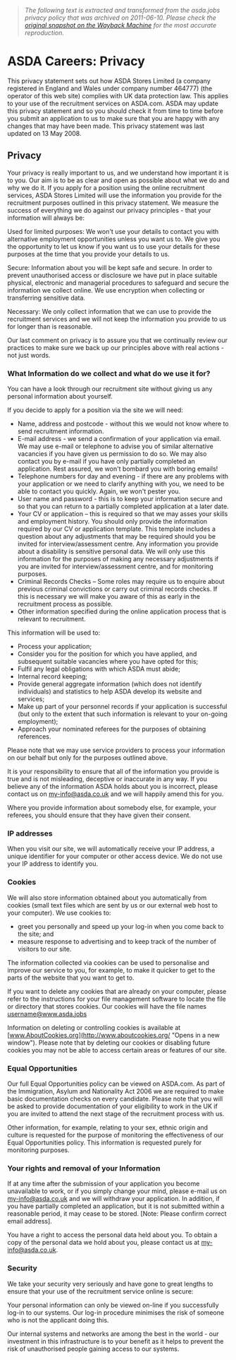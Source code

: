 > *The following text is extracted and transformed from the asda.jobs privacy policy that was archived on 2011-06-10. Please check the [original snapshot on the Wayback Machine](https://web.archive.org/web/20110610051845id_/http%3A//asda.jobs/privacy/index.html) for the most accurate reproduction.*

# ASDA Careers: Privacy

This privacy statement sets out how ASDA Stores Limited (a company registered in England and Wales under company number 464777) (the operator of this web site) complies with UK data protection law. This applies to your use of the recruitment services on ASDA.com. ASDA may update this privacy statement and so you should check it from time to time before you submit an application to us to make sure that you are happy with any changes that may have been made. This privacy statement was last updated on 13 May 2008.

## Privacy

Your privacy is really important to us, and we understand how important it is to you. Our aim is to be as clear and open as possible about what we do and why we do it. If you apply for a position using the online recruitment services, ASDA Stores Limited will use the information you provide for the recruitment purposes outlined in this privacy statement. We measure the success of everything we do against our privacy principles - that your information will always be:

Used for limited purposes: We won't use your details to contact you with alternative employment opportunities unless you want us to. We give you the opportunity to let us know if you want us to use your details for these purposes at the time that you provide your details to us.

Secure: Information about you will be kept safe and secure. In order to prevent unauthorised access or disclosure we have put in place suitable physical, electronic and managerial procedures to safeguard and secure the information we collect online. We use encryption when collecting or transferring sensitive data.

Necessary: We only collect information that we can use to provide the recruitment services and we will not keep the information you provide to us for longer than is reasonable.

Our last comment on privacy is to assure you that we continually review our practices to make sure we back up our principles above with real actions - not just words.

### What Information do we collect and what do we use it for?

You can have a look through our recruitment site without giving us any personal information about yourself.

If you decide to apply for a position via the site we will need:

  * Name, address and postcode - without this we would not know where to send recruitment information.
  * E-mail address - we send a confirmation of your application via email. We may use e-mail or telephone to advise you of similar alternative vacancies if you have given us permission to do so. We may also contact you by e-mail if you have only partially completed an application. Rest assured, we won't bombard you with boring emails!
  * Telephone numbers for day and evening - if there are any problems with your application or we need to clarify anything with you, we need to be able to contact you quickly. Again, we won't pester you.
  * User name and password - this is to keep your information secure and so that you can return to a partially completed application at a later date.
  * Your CV or application – this is required so that we may asses your skills and employment history. You should only provide the information required by our CV or application template. This template includes a question about any adjustments that may be required should you be invited for interview/assessment centre. Any information you provide about a disability is sensitive personal data. We will only use this information for the purposes of making any necessary adjustments if you are invited for interview/assessment centre, and for monitoring purposes.
  * Criminal Records Checks – Some roles may require us to enquire about previous criminal convictions or carry out criminal records checks. If this is necessary we will make you aware of this as early in the recruitment process as possible.
  * Other information specified during the online application process that is relevant to recruitment.



This information will be used to:

  * Process your application;
  * Consider you for the position for which you have applied, and subsequent suitable vacancies where you have opted for this;
  * Fulfil any legal obligations with which ASDA must abide;
  * Internal record keeping;
  * Provide general aggregate information (which does not identify individuals) and statistics to help ASDA develop its website and services;
  * Make up part of your personnel records if your application is successful (but only to the extent that such information is relevant to your on-going employment);
  * Approach your nominated referees for the purposes of obtaining references.



Please note that we may use service providers to process your information on our behalf but only for the purposes outlined above.

It is your responsibility to ensure that all of the information you provide is true and is not misleading, deceptive or inaccurate in any way. If you believe any of the information ASDA holds about you is incorrect, please contact us on [my-info@asda.co.uk](mailto:my-info@asda.co.uk) and we will happily amend this for you.

Where you provide information about somebody else, for example, your referees, you should ensure that they have given their consent.

### IP addresses

When you visit our site, we will automatically receive your IP address, a unique identifier for your computer or other access device. We do not use your IP address to identify you.

### Cookies

We will also store information obtained about you automatically from cookies (small text files which are sent by us or our external web host to your computer). We use cookies to:

  * greet you personally and speed up your log-in when you come back to the site; and
  * measure response to advertising and to keep track of the number of visitors to our site.



The information collected via cookies can be used to personalise and improve our service to you, for example, to make it quicker to get to the parts of the website that you want to get to.

If you want to delete any cookies that are already on your computer, please refer to the instructions for your file management software to locate the file or directory that stores cookies. Our cookies will have the file names username@www.asda.jobs

Information on deleting or controlling cookies is available at [www.AboutCookies.org](http://www.aboutcookies.org/ "Opens in a new window"). Please note that by deleting our cookies or disabling future cookies you may not be able to access certain areas or features of our site.

### Equal Opportunities

Our full Equal Opportunities policy can be viewed on ASDA.com. As part of the Immigration, Asylum and Nationality Act 2006 we are required to make basic documentation checks on every candidate. Please note that you will be asked to provide documentation of your eligibility to work in the UK if you are invited to attend the next stage of the recruitment process with us.

Other information, for example, relating to your sex, ethnic origin and culture is requested for the purpose of monitoring the effectiveness of our Equal Opportunities policy. This information is requested purely for monitoring purposes.

### Your rights and removal of your Information

If at any time after the submission of your application you become unavailable to work, or if you simply change your mind, please e-mail us on [my-info@asda.co.uk](mailto:my-info@asda.co.uk) and we will withdraw your application. In addition, if you have partially completed an application, but it is not submitted within a reasonable period, it may cease to be stored. [Note: Please confirm correct email address].

You have a right to access the personal data held about you. To obtain a copy of the personal data we hold about you, please contact us at [my-info@asda.co.uk](mailto:my-info@asda.co.uk).

### Security

We take your security very seriously and have gone to great lengths to ensure that your use of the recruitment service online is secure:

Your personal information can only be viewed on-line if you successfully log-in to our systems. Our log-in procedure minimises the risk of someone who is not the applicant doing this.

Our internal systems and networks are among the best in the world - our investment in this infrastructure is to your benefit as it helps to prevent the risk of unauthorised people gaining access to our systems.
